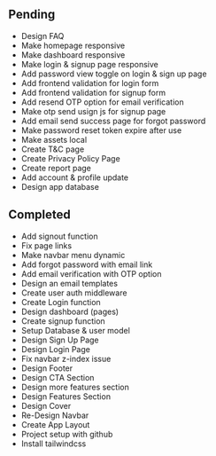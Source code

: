 ## Pending
- Design FAQ
- Make homepage responsive
- Make dashboard responsive
- Make login & signup page responsive
- Add password view toggle on login & sign up page
- Add frontend validation for login form
- Add frontend validation for signup form
- Add resend OTP option for email verification
- Make otp send usign js for signup page
- Add email send success page for forgot password
- Make password reset token expire after use
- Make assets local
- Create T&C page
- Create Privacy Policy Page
- Create report page
- Add account & profile update
- Design app database

## Completed
- Add signout function
- Fix page links
- Make navbar menu dynamic
- Add forgot password with email link
- Add email verification with OTP option
- Design an email templates
- Create user auth middleware
- Create Login function
- Design dashboard (pages)
- Create signup function
- Setup Database & user model
- Design Sign Up Page
- Design Login Page
- Fix navbar z-index issue
- Design Footer
- Design CTA Section
- Design more features section
- Design Features Section
- Design Cover
- Re-Design Navbar
- Create App Layout
- Project setup with github
- Install tailwindcss
